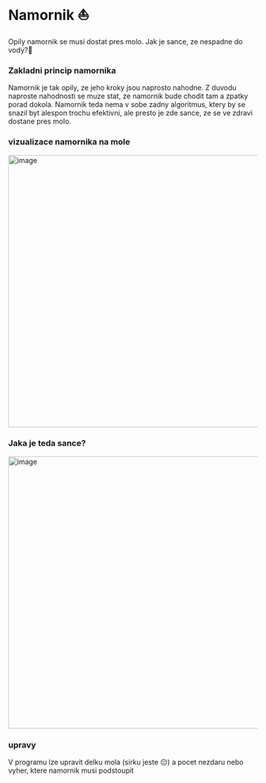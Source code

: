 # Namornik ⛵

Opily namornik se musi dostat pres molo. Jak je sance, ze nespadne do vody?🌊

### Zakladni princip namornika
Namornik je tak opily, ze jeho kroky jsou naprosto nahodne. Z duvodu naproste nahodnosti se muze stat, ze namornik bude chodit tam a zpatky porad dokola.
Namornik teda nema v sobe zadny algoritmus, ktery by se snazil byt alespon trochu efektivni, ale presto je zde sance, ze se ve zdravi dostane pres molo.

### vizualizace namornika na mole
<img width="550" alt="image" src="https://user-images.githubusercontent.com/105239325/216755680-5f3b0c40-8ed0-4862-acbf-b610434bb384.png">

### Jaka je teda sance?
<img width="550" alt="image" src="https://user-images.githubusercontent.com/105239325/216755887-6291e40d-024f-4f2d-b07a-7b0f63aef7cd.png">

### upravy
V programu lze upravit delku mola (sirku jeste 😔) a pocet nezdaru nebo vyher, ktere namornik musi podstoupit 

